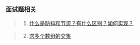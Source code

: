 ### 面试题相关
> 1. [什么是防抖和节流？有什么区别？如何实现？](https://github.com/CrownNight/blog/issues/2)

> 2. [求多个数组的交集](https://github.com/CrownNight/blog/issues/3)
